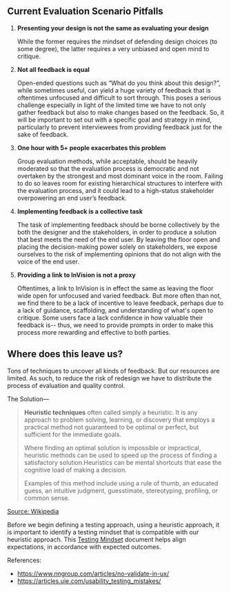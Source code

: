 ## Current Evaluation Scenario Pitfalls
1. **Presenting your design is not the same as evaluating your design**

   While the former requires the mindset of defending design choices (to some degree), the latter requires a very unbiased and open mind to critique.

2. **Not all feedback is equal**

   Open-ended questions such as “What do you think about this design?”, while sometimes useful, can yield a huge variety of feedback that is oftentimes unfocused and difficult to sort through. This poses a serious challenge especially in light of the limited time we have to not only gather feedback but also to make changes based on the feedback. So, it will be important to set out with a specific goal and strategy in mind, particularly to prevent interviewees from providing feedback just for the sake of feedback.  

3. **One hour with 5+ people exacerbates this problem**

   Group evaluation methods, while acceptable, should be heavily moderated so that the evaluation process is democratic and not overtaken by the strongest and most dominant voice in the room. Failing to do so leaves room for existing hierarchical structures to interfere with the evaluation process, and it could lead to a high-status stakeholder overpowering an end user’s feedback.

4. **Implementing feedback is a collective task**

    The task of implementing feedback should be borne collectively by the both the designer and the stakeholders, in order to produce a solution that best meets the need of the end user. By leaving the floor open and placing the decision-making power solely on stakeholders, we expose ourselves to the risk of implementing opinions that do not align with the voice of the end user.

5. **Providing a link to InVision is not a proxy**

   Oftentimes, a link to InVision is in effect the same as leaving the floor wide open for unfocused and varied feedback. But more often than not, we find there to be a lack of incentive to leave feedback, perhaps due to a lack of guidance,  scaffolding, and understanding of what's open to critique. Some users face a lack confidence in how valuable their feedback is-- thus, we need to provide prompts in order to make this process more rewarding and effective to both parties.

## Where does this leave us?

Tons of techniques to uncover all kinds of feedback. But our resources are limited. As such, to reduce the risk of redesign we have to distribute the process of evaluation and quality control.

The Solution—

> **Heuristic techniques** often called simply a heuristic. It is any approach to problem solving, learning, or discovery that employs a practical method not guaranteed to be optimal or perfect, but sufficient for the immediate goals. 
>
> Where finding an optimal solution is impossible or impractical, heuristic methods can be used to speed up the process of finding a satisfactory solution.Heuristics can be mental shortcuts that ease the cognitive load of making a decision. 
>
> Examples of this method include using a rule of thumb, an educated guess, an intuitive judgment, guesstimate, stereotyping, profiling, or common sense.

 [Source: Wikipedia](https://en.wikipedia.org/wiki/Heuristic)

Before we begin defining a testing approach, using a heuristic approach, it is important to identify a testing mindset that is compatible with our heuristic approach. This [Testing Mindset](TestingMindset.md) document helps align expectations, in accordance with expected outcomes.

References:
- https://www.nngroup.com/articles/no-validate-in-ux/
- https://articles.uie.com/usability_testing_mistakes/
